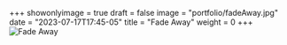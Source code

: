 +++
showonlyimage = true
draft = false
image = "portfolio/fadeAway.jpg"
date = "2023-07-17T17:45-05"
title = "Fade Away"
weight = 0
+++
![Fade Away](portfolio/fadeAway.jpg)

